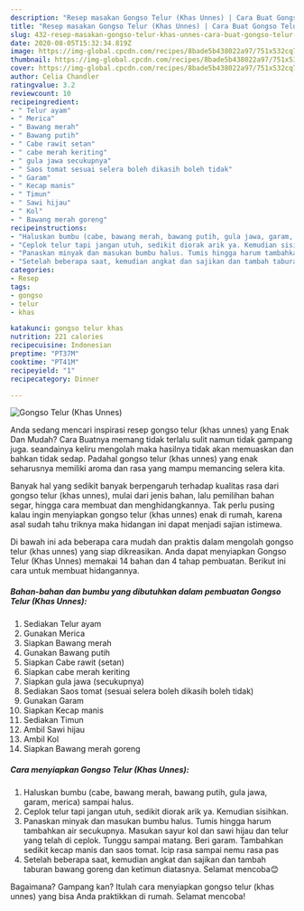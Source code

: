 ```yaml
---
description: "Resep masakan Gongso Telur (Khas Unnes) | Cara Buat Gongso Telur (Khas Unnes) Yang Sedap"
title: "Resep masakan Gongso Telur (Khas Unnes) | Cara Buat Gongso Telur (Khas Unnes) Yang Sedap"
slug: 432-resep-masakan-gongso-telur-khas-unnes-cara-buat-gongso-telur-khas-unnes-yang-sedap
date: 2020-08-05T15:32:34.819Z
image: https://img-global.cpcdn.com/recipes/8bade5b438022a97/751x532cq70/gongso-telur-khas-unnes-foto-resep-utama.jpg
thumbnail: https://img-global.cpcdn.com/recipes/8bade5b438022a97/751x532cq70/gongso-telur-khas-unnes-foto-resep-utama.jpg
cover: https://img-global.cpcdn.com/recipes/8bade5b438022a97/751x532cq70/gongso-telur-khas-unnes-foto-resep-utama.jpg
author: Celia Chandler
ratingvalue: 3.2
reviewcount: 10
recipeingredient:
- " Telur ayam"
- " Merica"
- " Bawang merah"
- " Bawang putih"
- " Cabe rawit setan"
- " cabe merah keriting"
- " gula jawa secukupnya"
- " Saos tomat sesuai selera boleh dikasih boleh tidak"
- " Garam"
- " Kecap manis"
- " Timun"
- " Sawi hijau"
- " Kol"
- " Bawang merah goreng"
recipeinstructions:
- "Haluskan bumbu (cabe, bawang merah, bawang putih, gula jawa, garam, merica) sampai halus."
- "Ceplok telur tapi jangan utuh, sedikit diorak arik ya. Kemudian sisihkan."
- "Panaskan minyak dan masukan bumbu halus. Tumis hingga harum tambahkan air secukupnya. Masukan sayur kol dan sawi hijau dan telur yang telah di ceplok. Tunggu sampai matang. Beri garam. Tambahkan sedikit kecap manis dan saos tomat. Icip rasa sampai nemu rasa pas"
- "Setelah beberapa saat, kemudian angkat dan sajikan dan tambah taburan bawang goreng dan ketimun diatasnya. Selamat mencoba😊"
categories:
- Resep
tags:
- gongso
- telur
- khas

katakunci: gongso telur khas 
nutrition: 221 calories
recipecuisine: Indonesian
preptime: "PT37M"
cooktime: "PT41M"
recipeyield: "1"
recipecategory: Dinner

---
```



![Gongso Telur (Khas Unnes)](https://img-global.cpcdn.com/recipes/8bade5b438022a97/751x532cq70/gongso-telur-khas-unnes-foto-resep-utama.jpg)

Anda sedang mencari inspirasi resep gongso telur (khas unnes) yang Enak Dan Mudah? Cara Buatnya memang tidak terlalu sulit namun tidak gampang juga. seandainya keliru mengolah maka hasilnya tidak akan memuaskan dan bahkan tidak sedap. Padahal gongso telur (khas unnes) yang enak seharusnya memiliki aroma dan rasa yang mampu memancing selera kita.

Banyak hal yang sedikit banyak berpengaruh terhadap kualitas rasa dari gongso telur (khas unnes), mulai dari jenis bahan, lalu pemilihan bahan segar, hingga cara membuat dan menghidangkannya. Tak perlu pusing kalau ingin menyiapkan gongso telur (khas unnes) enak di rumah, karena asal sudah tahu triknya maka hidangan ini dapat menjadi sajian istimewa.




Di bawah ini ada beberapa cara mudah dan praktis dalam mengolah gongso telur (khas unnes) yang siap dikreasikan. Anda dapat menyiapkan Gongso Telur (Khas Unnes) memakai 14 bahan dan 4 tahap pembuatan. Berikut ini cara untuk membuat hidangannya.

<!--inarticleads1-->

##### Bahan-bahan dan bumbu yang dibutuhkan dalam pembuatan Gongso Telur (Khas Unnes):

1. Sediakan  Telur ayam
1. Gunakan  Merica
1. Siapkan  Bawang merah
1. Gunakan  Bawang putih
1. Siapkan  Cabe rawit (setan)
1. Siapkan  cabe merah keriting
1. Siapkan  gula jawa (secukupnya)
1. Sediakan  Saos tomat (sesuai selera boleh dikasih boleh tidak)
1. Gunakan  Garam
1. Siapkan  Kecap manis
1. Sediakan  Timun
1. Ambil  Sawi hijau
1. Ambil  Kol
1. Siapkan  Bawang merah goreng




<!--inarticleads2-->

##### Cara menyiapkan Gongso Telur (Khas Unnes):

1. Haluskan bumbu (cabe, bawang merah, bawang putih, gula jawa, garam, merica) sampai halus.
1. Ceplok telur tapi jangan utuh, sedikit diorak arik ya. Kemudian sisihkan.
1. Panaskan minyak dan masukan bumbu halus. Tumis hingga harum tambahkan air secukupnya. Masukan sayur kol dan sawi hijau dan telur yang telah di ceplok. Tunggu sampai matang. Beri garam. Tambahkan sedikit kecap manis dan saos tomat. Icip rasa sampai nemu rasa pas
1. Setelah beberapa saat, kemudian angkat dan sajikan dan tambah taburan bawang goreng dan ketimun diatasnya. Selamat mencoba😊




Bagaimana? Gampang kan? Itulah cara menyiapkan gongso telur (khas unnes) yang bisa Anda praktikkan di rumah. Selamat mencoba!
